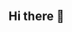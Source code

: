 ## Hi there 👋

<!--
**k4hl4n/k4hl4n** is a ✨ _special_ ✨ repository because its `README.md` (this file) appears on your GitHub profile.

Here are some ideas to get you started:

- 🔭 I’m currently working on learning how to use GitHub.
- 🌱 I’m currently learning how to use GitHub.
- 👯 I’m looking to collaborate on my learning of GitHub.
- 🤔 I’m looking for help with learning GitHub.
- 💬 Ask me about anything!
- 📫 How to reach me: ...
- 😄 Pronouns: ...
- ⚡ Fun fact: ...
-->
